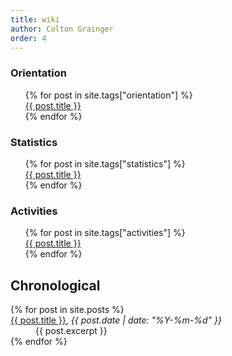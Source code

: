 ```yaml
---
title: wiki 
author: Colton Grainger
order: 4
---
```


### Orientation 
<ul>
{% for post in site.tags["orientation"] %}
      <dt>
	<a href="{{ post.url }}">{{ post.title }}</a> 
      </dt>
{% endfor %}
</ul>

### Statistics 
<ul>
{% for post in site.tags["statistics"] %}
      <dt>
	<a href="{{ post.url }}">{{ post.title }}</a> 
      </dt>
{% endfor %}
</ul>

### Activities 
<ul>
{% for post in site.tags["activities"] %}
      <dt>
	<a href="{{ post.url }}">{{ post.title }}</a> 
      </dt>
{% endfor %}
</ul>

## Chronological
<dl>
  {% for post in site.posts %}
      <dt>
	<a href="{{ post.url }}">{{ post.title }}</a>, <i>{{ post.date | date: "%Y-%m-%d" }}</i>
      </dt>
      <dd>
	{{ post.excerpt }}
      </dd>
  {% endfor %}
</dl>
